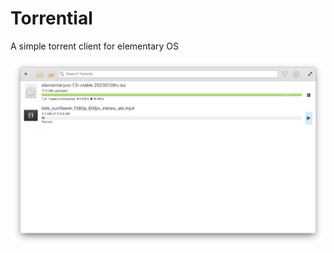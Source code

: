 # Torrential
A simple torrent client for elementary OS

![Screenshot](https://github.com/davidmhewitt/torrential/raw/master/data/com.github.davidmhewitt.torrential.screenshot.png)
